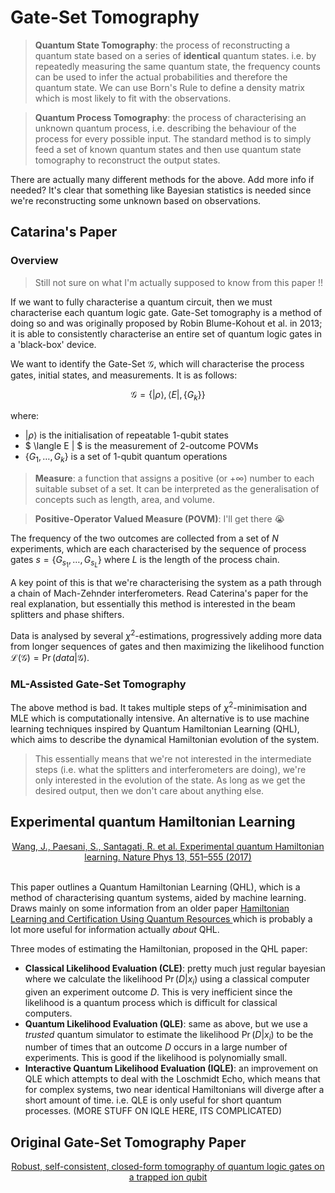 # Gate-Set Tomography 

> **Quantum State Tomography**: the process of reconstructing a quantum state based on a series of **identical** quantum states. i.e. by repeatedly measuring the same quantum state, the frequency counts can be used to infer the actual probabilities and therefore the quantum state. We can use Born's Rule to define a density matrix which is most likely to fit with the observations.

> **Quantum Process Tomography**: the process of characterising an unknown quantum process, i.e. describing the behaviour of the process for every possible input. The standard method is to simply feed a set of known quantum states and then use quantum state tomography to reconstruct the output states.

There are actually many different methods for the above. Add more info if needed? It's clear that something like Bayesian statistics is needed since we're reconstructing some unknown based on observations.

## Catarina's Paper

### Overview

> Still not sure on what I'm actually supposed to know from this paper !!

If we want to fully characterise a quantum circuit, then we must characterise each quantum logic gate. Gate-Set tomography is a method of doing so and was originally proposed by Robin Blume-Kohout et al. in 2013; it  is able to consistently characterise an entire set of quantum logic gates in a 'black-box' device. 

We want to identify the Gate-Set $\mathscr{G}$, which will characterise the process gates, initial states, and measurements. It is as follows:

$$
\mathscr{G} = \big\{ | \rho \rangle, \langle E |, \{ G_k \} \big\}
$$

where:

* $| \rho \rangle$ is the initialisation of repeatable 1-qubit states
* $ \langle E | $ is the measurement of 2-outcome POVMs
* $\{ G_1, \dots, G_k \}$ is a set of 1-qubit quantum operations

> **Measure**: a function that assigns a positive (or $+\infty$) number to each suitable subset of a set. It can be interpreted as the generalisation of concepts such as length, area, and volume.

> **Positive-Operator Valued Measure (POVM)**: I'll get there :sob:

The frequency of the two outcomes are collected from a set of $N$ experiments, which are each characterised by the sequence of process gates $s = \{ G_{s_1}, \dots, G_{s_L} \}$ where $L$ is the length of the process chain. 

A key point of this is that we're characterising the system as a path through a chain of Mach-Zehnder interferometers. Read Caterina's paper for the real explanation, but essentially this method is interested in the beam splitters and phase shifters.

Data is analysed by several $\chi^2$-estimations, progressively adding more data from longer sequences of gates and then maximizing the likelihood function $\mathscr{L}(\mathscr{G}) = \Pr (data|\mathscr{G})$.

### ML-Assisted Gate-Set Tomography

The above method is bad. It takes multiple steps of $\chi^2$-minimisation and MLE which is computationally intensive. An alternative is to use machine learning techniques inspired by Quantum Hamiltonian Learning (QHL), which aims to describe the dynamical Hamiltonian evolution of the system. 

> This essentially means that we're not interested in the intermediate steps (i.e. what the splitters and interferometers are doing), we're only interested in the evolution of the state. As long as we get the desired output, then we don't care about anything else.

## Experimental quantum Hamiltonian Learning

<div align="center">
    <a href="https://doi.org/10.1038/nphys4074">Wang, J., Paesani, S., Santagati, R. et al. Experimental quantum Hamiltonian learning. Nature Phys 13, 551–555 (2017)</a><br/><br/>
</div>

This paper outlines a Quantum Hamiltonian Learning (QHL), which is a method of characterising quantum systems, aided by machine learning. Draws mainly on some information from an older paper [Hamiltonian Learning and Certification Using Quantum Resources
](https://arxiv.org/abs/1309.0876) which is probably a lot more useful for information actually _about_ QHL.

Three modes of estimating the Hamiltonian, proposed in the QHL paper:

* **Classical Likelihood Evaluation (CLE)**: pretty much just regular bayesian where we calculate the likelihood $\Pr (D|x_i)$ using a classical computer given an experiment outcome $D$. This is very inefficient since the likelihood is a quantum process which is difficult for classical computers.
* **Quantum Likelihood Evaluation (QLE)**: same as above, but we use a *trusted* quantum simulator to estimate the likelihood $\Pr (D|x_i)$ to be the number of times that an outcome $D$ occurs in a large number of experiments. This is good if the likelihood is polynomially small.
* **Interactive Quantum Likelihood Evaluation (IQLE)**: an improvement on QLE which attempts to deal with the Loschmidt Echo, which means that for complex systems, two near identical Hamiltonians will diverge after a short amount of time. i.e. QLE is only useful for short quantum processes. (MORE STUFF ON IQLE HERE, ITS COMPLICATED)

## Original Gate-Set Tomography Paper

<div align="center">
    <a href="https://arxiv.org/pdf/1310.4492.pdf">Robust, self-consistent, closed-form tomography of quantum logic gates on a trapped ion qubit</a><br/><br/>
</div>
